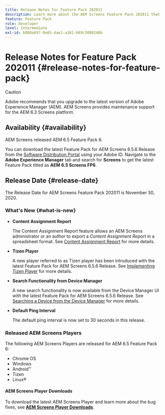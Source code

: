 ```yaml
---
title: Release Notes for Feature Pack 202011
description: Learn more about the AEM Screens Feature Pack 202011 that was released on November 30, 2020.
feature: Feature Pack
role: Developer
level: Intermediate
exl-id: b080a697-0e65-4ae1-a161-669c3098246b
---
```

# Release Notes for Feature Pack 202011 {#release-notes-for-feature-pack}

>[!CAUTION]
>Adobe recommends that you upgrade to the latest version of Adobe Experience Manager (AEM). AEM Screens provides maintenance support for the AEM 6.3 Screens platform.

## Availability {#availability}

AEM Screens released AEM 6.5 Feature Pack 6.

You can download the latest Feature Pack for AEM Screens 6.5.6 Release from the [Software Distribution Portal](https://experience.adobe.com/#/downloads/content/software-distribution/en/aem.html) using your Adobe ID. Navigate to the **Adobe Experience Manager** tab and search for **Screens** to get the latest Feature Pack titled as **AEM 6.5 Screens FP6**.

## Release Date {#release-date}

The Release Date for AEM Screens Feature Pack 202011 is November 30, 2020.

### What's New {#what-is-new}

* **Content Assignment Report**

   The Content Assignment Report feature allows an AEM Screens administrator or an author to export a *Content Assignment Report* in a spreadsheet format.
   See [Content Assignment Report](/help/user-guide/content-assignment-report.md) for more details.

 
* **Tizen Player**

   A new player referred to as Tizen player has been introduced with the latest Feature Pack for AEM Screens 6.5.6 Release. 
   See [Implementing Tizen Player](/help/user-guide/tizen-player.md) for more details.

* **Search Functionality from Device Manager**

   A new search functionality is now available from the Device Manager UI with the latest Feature Pack for AEM Screens 6.5.6 Release. 
   See [Searching a Device from the Device Manager](/help/user-guide/device-registration.md#search-device) for more details.

* **Default Ping Interval**

   The default ping interval is now set to 30 seconds in this release.

### Released AEM Screens Players

The following AEM Screens Players are released for AEM 6.5 Feature Pack 6:

* Chrome OS
* Windows
* Android&trade;
* Tizen
* Linux&reg;

#### AEM Screens Player Downloads

To download the latest AEM Screens Player and learn more about the bug fixes, see **[AEM Screens Player Downloads](https://download.macromedia.com/screens/index.html)**.
